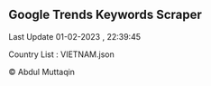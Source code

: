 

## Google Trends Keywords Scraper 
 
Last Update 01-02-2023 , 22:39:45

Country List :
VIETNAM.json



© Abdul Muttaqin 
